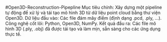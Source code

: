 #Open3D-Reconstruction-Pipepline
Mục tiêu chính: Xây dựng một pipeline tự động để xử lý và tái tạo mô hình 3D từ dữ liệu point cloud bằng thư viện Open3D. 
Dữ liệu đầu vào: Các file đám mây điểm (định dạng .pcd, .ply, ...). 
Công nghệ cốt lõi: Python, Open3D, NumPy. 
Kết quả đầu ra: Các file mô hình 3D (.ply, .obj) đã được tái tạo và làm mịn, sẵn sàng cho các ứng dụng thực tế.
